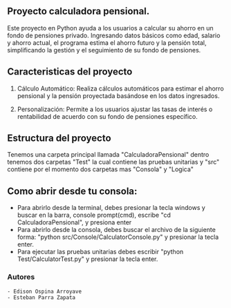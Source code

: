 ## Proyecto calculadora pensional.
Este proyecto en Python ayuda a los usuarios a calcular su ahorro en un fondo de pensiones privado.
Ingresando datos básicos como edad, salario y ahorro actual, el programa estima el ahorro futuro
y la pensión total, simplificando la gestión y el seguimiento de su fondo de pensiones.


## Caracteristicas del proyecto
 1.  Cálculo Automático: Realiza cálculos automáticos para estimar el ahorro pensional
y la pensión proyectada basándose en los datos ingresados.

2. Personalización: Permite a los usuarios ajustar las tasas de interés o rentabilidad
de acuerdo con su fondo de pensiones específico.


## Estructura del proyecto

Tenemos una carpeta principal llamada "CalculadoraPensional" dentro tenemos dos carpetas "Test" la cual contiene
las pruebas unitarias y "src" contiene por el momento dos carpetas mas "Consola" y "Logica"

## Como abrir desde tu consola: 
- Para abrirlo desde la terminal, debes presionar la tecla windows y buscar en la barra, console prompt(cmd), escribe "cd CalculadoraPensional", y presiona enter
- Para abrirlo desde la consola, debes buscar el archivo de la siguiente forma: "python src/Console/CalculatorConsole.py" y presionar la tecla enter.
- Para ejecutar las pruebas unitarias debes escribir "python Test/CalculatorTest.py" y presionar la tecla enter.

### Autores
    - Edison Ospina Arroyave
    - Esteban Parra Zapata

